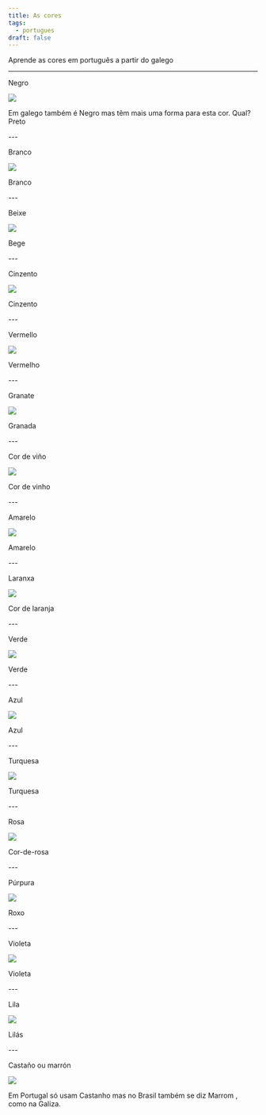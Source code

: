 ```yaml
---
title: As cores
tags:
  - portugues
draft: false
---
```

Aprende as cores em português a partir do galego 

- - -

Negro 

![](/img/preto.webp)

Em galego também é <e-answer> Negro </e-answer> mas têm mais uma forma para esta cor. Qual? <e-answer> Preto </e-answer>



\---



Branco 

![](/img/branco.jpg)

<e-answer> Branco </e-answer>



\---



Beixe 

![](/img/bege.jpg)

<e-answer> Bege </e-answer>



\---



Cinzento

![](/img/cinzento.jpg)

<e-answer> Cinzento </e-answer>



\---



Vermello

![](/img/vermelho.jpg)

<e-answer> Vermelho </e-answer>



\---



Granate 

![](/img/granada.png)

<e-answer> Granada </e-answer>



\---



Cor de viño

![](/img/cor_de_vinho.webp)

<e-answer> Cor de vinho </e-answer>



\---



Amarelo

![](/img/amarelo.jpg)

<e-answer> Amarelo </answer>



\---



Laranxa

![](/img/cor_de_laranja.jpg)

<e-answer> Cor </answer> <e-answer> de </answer> <e-answer> laranja </answer>



\---



Verde

![](/img/verde.png)

<e-answer> Verde </answer>



\---



Azul

![](/img/azul.jpg)

<e-answer> Azul </answer>



\---



Turquesa 

![](/img/turquesa.png)

<e-answer> Turquesa </answer>



\---



Rosa 

![](/img/cor-de-rosa.png)

<e-answer> Cor-de-rosa </answer>



\---



Púrpura 

![](/img/roxo.jpg)

<e-answer> Roxo </answer>



\---



Violeta

![](/img/violeta.png)

<e-answer> Violeta </e-answer>



\---



Lila

![](/img/lilás.png)

<e-answer> Lilás </e-answer>



\---



Castaño ou marrón

![](/img/castanho.jpg)

Em Portugal só usam <e-answer> Castanho </e-answer> mas no Brasil também se diz <e-answer> Marrom </e-answer>, como na Galiza.